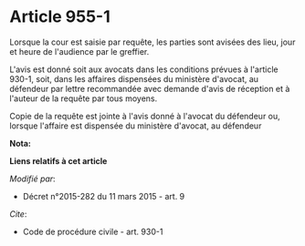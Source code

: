 # Article 955-1

Lorsque la cour est saisie par requête, les parties sont avisées des lieu, jour et heure de l'audience par le greffier. 

L'avis est donné soit aux avocats dans les conditions prévues à l'article 930-1, soit, dans les affaires dispensées du
ministère d'avocat, au défendeur par lettre recommandée avec demande d'avis de réception et à l'auteur de la requête par tous
moyens. 

Copie de la requête est jointe à l'avis donné à l'avocat du défendeur ou, lorsque l'affaire est dispensée du ministère
d'avocat, au défendeur

**Nota:**



**Liens relatifs à cet article**

_Modifié par_:

  - Décret n°2015-282 du 11 mars 2015 - art. 9

_Cite_:

  - Code de procédure civile - art. 930-1
